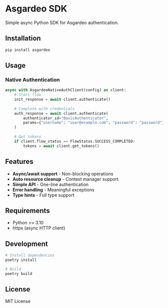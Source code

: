 # Asgardeo SDK

Simple async Python SDK for Asgardeo authentication.

## Installation

```bash
pip install asgardeo
```



## Usage

### Native Authentication
```python
async with AsgardeoNativeAuthClient(config) as client:
    # Start flow
    init_response = await client.authenticate()
    
    # Complete with credentials
    auth_response = await client.authenticate(
        authenticator_id="BasicAuthenticator",
        params={"username": "user@example.com", "password": "password"}
    )
    
    # Get tokens
    if client.flow_status == FlowStatus.SUCCESS_COMPLETED:
        tokens = await client.get_tokens()
```

## Features

- **Async/await support** - Non-blocking operations
- **Auto resource cleanup** - Context manager support
- **Simple API** - One-line authentication
- **Error handling** - Meaningful exceptions
- **Type hints** - Full type support

## Requirements

- Python >= 3.10
- httpx (async HTTP client)

## Development

```bash
# Install dependencies
poetry install

# Build
poetry build
```

## License

MIT License
